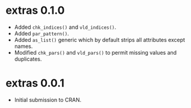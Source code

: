 # extras 0.1.0

- Added `chk_indices()` and `vld_indices()`.
- Added `par_pattern()`.
- Added `as_list()` generic which by default strips all attributes except names.
- Modified `chk_pars()` and `vld_pars()` to permit missing values and duplicates.

# extras 0.0.1

- Initial submission to CRAN.
